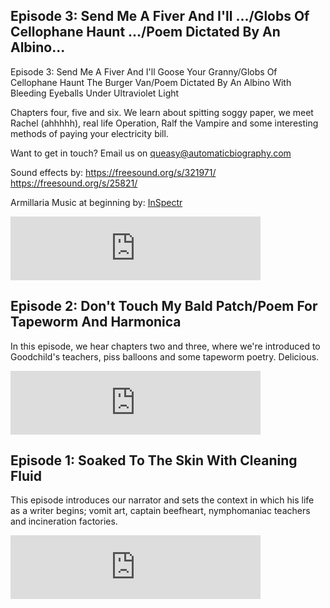 <!-- 
## Episode 4: Obscene Phonecalls/The Pixies/Gabba Gabba/Felt Tip Pens

HOLY COW. Chapters seven, eight, nine and ten! HOORAY! We learn that our protagonist can no longer get high, LOVES Roy Orbison, cannot PISS unless listening to the Pixies and literally drinks so much, his liver makes a mouth appearance.

Sound effects:
<a href="https://freesound.org/s/92938/">https://freesound.org/s/92938/</a>
<a href="https://freesound.org/s/150402/">https://freesound.org/s/150402/<a<

Music:
<a href="http://freemusicarchive.org/music/A_A_Aalto/Connections/Focus">Focus</a>
<a href="http://freemusicarchive.org/music/Blue_Dot_Sessions/Love_and_Weasel/Cupcake_Marshall">Cupcake_Marshall</a>

<coming soon!>
-->


## Episode 3: Send Me A Fiver And I'll .../Globs Of Cellophane Haunt .../Poem Dictated By An Albino...

Episode 3: Send Me A Fiver And I'll Goose Your Granny/Globs Of Cellophane Haunt The Burger Van/Poem Dictated By An Albino With Bleeding Eyeballs Under Ultraviolet Light

Chapters four, five and six. We learn about spitting soggy paper, we meet Rachel (ahhhhh), real life Operation, Ralf the Vampire and some interesting methods of paying your electricity bill.

Want to get in touch? Email us on queasy@automaticbiography.com

Sound effects by:
<a href="https://freesound.org/s/321971/">https://freesound.org/s/321971/</a>
<a href="https://freesound.org/s/25821/">https://freesound.org/s/25821/</a>

Armillaria Music at beginning by:
<a href="http://freemusicarchive.org/music/InSpectr/">InSpectr</a>

<iframe src="https://anchor.fm/auto-biog-queasy-memoirs/embed/episodes/Episode-3-Send-Me-A-Fiver-And-Ill----Globs-Of-Cellophane-Haunt----Poem-Dictated-By-An-Albino-e3387a" height="102px" width="400px" frameborder="0" scrolling="no"></iframe>



## Episode 2: Don't Touch My Bald Patch/Poem For Tapeworm And Harmonica

In this episode, we hear chapters two and three, where we're introduced to Goodchild's teachers, piss balloons and some tapeworm poetry. Delicious.

<iframe src="https://anchor.fm/auto-biog-queasy-memoirs/embed/episodes/Episode-2-Dont-Touch-My-Bald-PatchPoem-For-Tapeworm-And-Harmonica-e31fs3" height="102px" width="400px" frameborder="0" scrolling="no"></iframe>



## Episode 1: Soaked To The Skin With Cleaning Fluid

This episode introduces our narrator and sets the context in which his life as a writer begins; vomit art, captain beefheart, nymphomaniac teachers and incineration factories.

<iframe src="https://anchor.fm/auto-biog-queasy-memoirs/embed/episodes/Episode-1-Soaked-To-The-Skin-With-Cleaning-Fluid-e2v5rm" height="102px" width="400px" frameborder="0" scrolling="no"></iframe>
